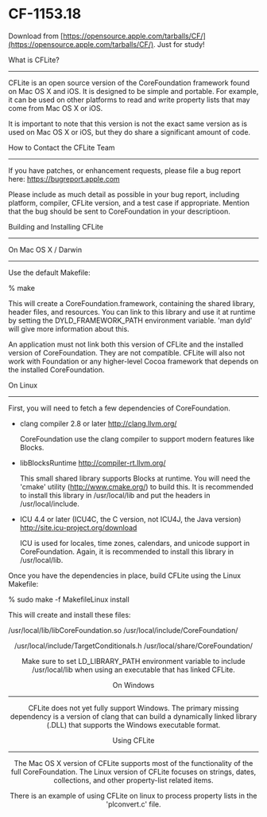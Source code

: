 # CF-1153.18

Download from [https://opensource.apple.com/tarballs/CF/](https://opensource.apple.com/tarballs/CF/). Just for study!
 
What is CFLite?
**** **** **** **** ****

CFLite is an open source version of the CoreFoundation framework found on Mac OS X and iOS. It is designed to be simple and portable. For example, it can be used on other platforms to read and write property lists that may come from Mac OS X or iOS.

It is important to note that this version is not the exact same version as is used on Mac OS X or iOS, but they do share a significant amount of code.

How to Contact the CFLite Team
**** **** **** **** ****

If you have patches, or enhancement requests, please file a bug report here:
	https://bugreport.apple.com
	
Please include as much detail as possible in your bug report, including platform, compiler, CFLite version, and a test case if appropriate. Mention that the bug should be sent to CoreFoundation in your descriptioon.


Building and Installing CFLite
**** **** **** **** ****

On Mac OS X / Darwin
---- ---- ---- ---- ----

Use the default Makefile:

% make

This will create a CoreFoundation.framework, containing the shared library, header files, and resources. You can link to this library and use it at runtime by setting the DYLD_FRAMEWORK_PATH environment variable. 'man dyld' will give more information about this.

An application must not link both this version of CFLite and the installed version of CoreFoundation. They are not compatible. CFLite will also not work with Foundation or any higher-level Cocoa framework that depends on the installed CoreFoundation.

On Linux
---- ---- ---- ---- ----

First, you will need to fetch a few dependencies of CoreFoundation.

* clang compiler 2.8 or later
   http://clang.llvm.org/

  CoreFoundation use the clang compiler to support modern features like Blocks.

* libBlocksRuntime
   http://compiler-rt.llvm.org/
  
  This small shared library supports Blocks at runtime. You will need the 'cmake' utility (http://www.cmake.org/) to build this. It is recommended to install this library in /usr/local/lib and put the headers in /usr/local/include.

* ICU 4.4 or later (ICU4C, the C version, not ICU4J, the Java version)
   http://site.icu-project.org/download

  ICU is used for locales, time zones, calendars, and unicode support in CoreFoundation. Again, it is recommended to install this library in /usr/local/lib.

Once you have the dependencies in place, build CFLite using the Linux Makefile:

% sudo make -f MakefileLinux install

This will create and install these files:

/usr/local/lib/libCoreFoundation.so
/usr/local/include/CoreFoundation/<header files>
/usr/local/include/TargetConditionals.h
/usr/local/share/CoreFoundation/<resource files>

Make sure to set LD_LIBRARY_PATH environment variable to include /usr/local/lib when using an executable that has linked CFLite.

On Windows
---- ---- ---- ---- ----

CFLite does not yet fully support Windows. The primary missing dependency is a version of clang that can build a dynamically linked library (.DLL) that supports the Windows executable format.

Using CFLite
**** **** **** **** ****

The Mac OS X version of CFLite supports most of the functionality of the full CoreFoundation. The Linux version of CFLite focuses on strings, dates, collections, and other property-list related items.

There is an example of using CFLite on linux to process property lists in the 'plconvert.c' file.
